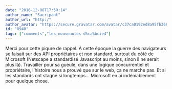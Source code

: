 ```yaml
---
date: "2016-12-08T17:50:14"
author_name: "Sacripant"
author_url: "http:/"
author_avatar: "https://secure.gravatar.com/avatar/c37ca0192ed8a95fb366ebebb82597dc"
id: "8940"
tags: ["comments","les-nouveautes-d%ca%bcie4"]
---
```

Merci pour cette piqure de rappel. À cette époque la guerre des navigateurs se faisait sur des API propriétaires et non standard, surtout du côté de Microsoft (Netscape a standardisé Javascript au moins, sinon il ne serait plus là). Travailler pour sa gueule, dans une logique concurrentiel et propriétaire, l’histoire nous a prouvé que sur le web, ça ne marche pas. Et si les standards ont stagné si longtemps… Microsoft en ai indéniablement pour quelque chose.
